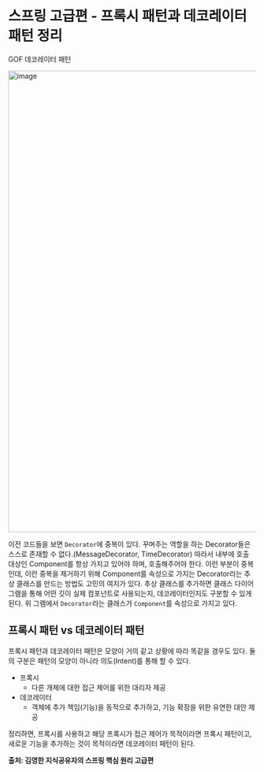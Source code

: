 # 스프링 고급편 - 프록시 패턴과 데코레이터 패턴 정리

GOF 데코레이터 패턴

<img width="937" alt="image" src="https://github.com/user-attachments/assets/ef09e0a6-96e0-4e95-b038-93ad5c06dc79">

이전 코드들을 보면 `Decorator`에 중복이 있다.
꾸며주는 역할을 하는 Decorator들은 스스로 존재할 수 없다.(MessageDecorator, TimeDecorator) 따라서 내부에 호출 대상인 Component를 항상 가지고 있어야 하며, 호출해주어야 한다.
이런 부분이 중복인데, 이런 중복을 제거하기 위해 Component를 속성으로 가지는 Decorator라는 추상 클래스를 만드는 방법도 고민의 여지가 있다.
추상 클래스를 추가하면 클래스 다이어그램을 통해 어떤 깃이 실제 컴포넌트로 사용되는지, 데코레이터인지도 구분할 수 있게 된다.
위 그램에서 `Decorator`라는 클래스가 `Component`를 속성으로 가지고 있다.

## 프록시 패턴 vs 데코레이터 패턴
프록시 패턴과 데코레이터 패턴은 모양이 거의 같고 상황에 따라 똑같을 경우도 있다.
둘의 구분은 패턴의 모양이 아니라 의도(Intent)를 통해 할 수 있다.
- 프록시
  - 다른 개체에 대한 접근 제어를 위한 대리자 제공
- 데코레이터
  - 객체에 추가 책임(기능)을 동적으로 추가하고, 기능 확장을 위한 유연한 대안 제공

정리하면, 프록시를 사용하고 해당 프록시가 접근 제어가 목적이라면 프록시 패턴이고, 새로운 기능을 추가하는 것이 목적이라면 데코레이터 패턴이 된다.


__출처: 김영한 지식공유자의 스프링 핵심 원리 고급편__